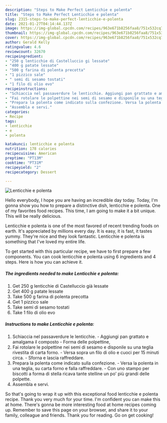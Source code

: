 ```yaml
---
description: "Steps to Make Perfect Lenticchie e polenta"
title: "Steps to Make Perfect Lenticchie e polenta"
slug: 2315-steps-to-make-perfect-lenticchie-e-polenta
date: 2021-01-27T04:14:44.137Z
image: https://img-global.cpcdn.com/recipes/963e671b8256faa8/751x532cq70/lenticchie-e-polenta-recipe-main-photo.jpg
thumbnail: https://img-global.cpcdn.com/recipes/963e671b8256faa8/751x532cq70/lenticchie-e-polenta-recipe-main-photo.jpg
cover: https://img-global.cpcdn.com/recipes/963e671b8256faa8/751x532cq70/lenticchie-e-polenta-recipe-main-photo.jpg
author: Gerald Kelly
ratingvalue: 4.6
reviewcount: 32670
recipeingredient:
- "250 g lenticchie di Castelluccio gi lessate"
- "400 g patate lessate"
- "500 g farina di polenta precotta"
- "1 pizzico sale"
- " semi di sesamo tostati"
- "1 filo di olio evo"
recipeinstructions:
- "Schiaccia nel passaverdure le lenticchie. Aggiungi pan grattato e amalgama il composto  Forma delle polpettine,"
- "Fai rotolare le polpettine nei semi di sesamo e disponile su una teglia rivestita di carta forno. Versa sopra un filo di olio e cuoci per 15 minuti circa. Sforna e lascia raffreddare."
- "Prepara la polenta come indicato sulla confezione. Versa la polenta in una teglia, su carta forno e falla raffreddare. Con uno stampo per biscotti a forma di stella ricava tante stelline un po&#39; più grandi delle polpette."
- "Assembla e servi."
categories:
- Recipe
tags:
- lenticchie
- e
- polenta

katakunci: lenticchie e polenta 
nutrition: 178 calories
recipecuisine: American
preptime: "PT13M"
cooktime: "PT31M"
recipeyield: "2"
recipecategory: Dessert

---
```



![Lenticchie e polenta](https://img-global.cpcdn.com/recipes/963e671b8256faa8/751x532cq70/lenticchie-e-polenta-recipe-main-photo.jpg)

Hello everybody, I hope you are having an incredible day today. Today, I'm gonna show you how to prepare a distinctive dish, lenticchie e polenta. One of my favorites food recipes. This time, I am going to make it a bit unique. This will be really delicious.

Lenticchie e polenta is one of the most favored of recent trending foods on earth. It's appreciated by millions every day. It is easy, it is fast, it tastes yummy. They're nice and they look fantastic. Lenticchie e polenta is something that I've loved my entire life.




To get started with this particular recipe, we have to first prepare a few components. You can cook lenticchie e polenta using 6 ingredients and 4 steps. Here is how you can achieve it.

<!--inarticleads1-->

##### The ingredients needed to make Lenticchie e polenta:

1. Get 250 g lenticchie di Castelluccio già lessate
1. Get 400 g patate lessate
1. Take 500 g farina di polenta precotta
1. Get 1 pizzico sale
1. Take  semi di sesamo tostati
1. Take 1 filo di olio evo




<!--inarticleads2-->

##### Instructions to make Lenticchie e polenta:

1. Schiaccia nel passaverdure le lenticchie. - Aggiungi pan grattato e amalgama il composto  - Forma delle polpettine,
1. Fai rotolare le polpettine nei semi di sesamo e disponile su una teglia rivestita di carta forno. - Versa sopra un filo di olio e cuoci per 15 minuti circa. - Sforna e lascia raffreddare.
1. Prepara la polenta come indicato sulla confezione. - Versa la polenta in una teglia, su carta forno e falla raffreddare. - Con uno stampo per biscotti a forma di stella ricava tante stelline un po&#39; più grandi delle polpette.
1. Assembla e servi.




So that's going to wrap it up with this exceptional food lenticchie e polenta recipe. Thank you very much for your time. I'm confident you can make this at home. There's gonna be more interesting food at home recipes coming up. Remember to save this page on your browser, and share it to your family, colleague and friends. Thank you for reading. Go on get cooking!

